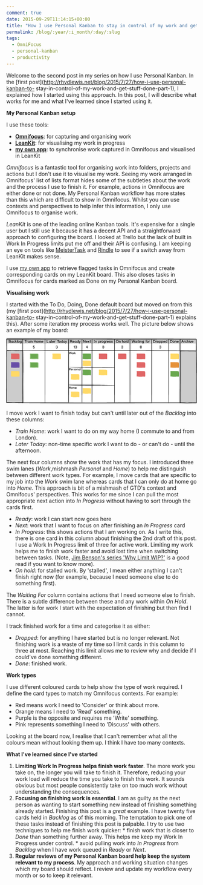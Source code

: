 ```yaml
---
comment: true
date: 2015-09-29T11:14:15+00:00
title: "How I use Personal Kanban to stay in control of my work and get stuff done (part 2)"
permalink: /blog/:year/:i_month/:day/:slug
tags:
  - OmniFocus
  - personal-kanban
  - productivity
---
```

Welcome to the second post in my series on how I use Personal Kanban. In the
[first post](http://rhydlewis.net/blog/2015/7/27/how-i-use-personal-kanban-to-
stay-in-control-of-my-work-and-get-stuff-done-part-1), I explained how I
started using this approach. In this post, I will describe what works for me
and what I've learned since I started using it.

**My Personal Kanban setup**

I use these tools:

  * **[Omnifocus](http://www.omnigroup.com/omnifocus)**: for capturing and organising work
  * **[LeanKit](http://www.leankit.com)**: for visualising my work in progress
  * **[my own app](https://github.com/rhydlewis/omnifocus-to-kanban)**: to synchronise work captured in Omnifocus and visualised in LeanKit

_Omnifocus_ is a fantastic tool for organising work into folders, projects and
actions but I don't use it to visualise my work. Seeing my work arranged in
Omnifocus' list of lists format hides some of the subtleties about the work
and the process I use to finish it. For example, actions in Omnifocus are
either done or not done. My Personal Kanban workflow has more states than this
which are difficult to show in Omnifocus. Whilst you can use contexts and
perspectives to help infer this information, I only use Omnifocus to organise
work.

_LeanKit_ is one of the leading online Kanban tools. It's expensive for a
single user but I still use it because it has a decent API and a
straightforward approach to configuring the board. I looked at Trello but the
lack of built in Work In Progress limits put me off and their API is
confusing. I am keeping an eye on tools like
[MeisterTask](https://www.meistertask.com) and [Rindle](https://rindle.com) to
see if a switch away from LeanKit makes sense.

I use [my own app](https://github.com/rhydlewis/omnifocus-to-kanban) to
retrieve flagged tasks in Omnifocus and create corresponding cards on my
LeanKit board. This also closes tasks in Omnifocus for cards marked as Done on
my Personal Kanban board.

**Visualising work**

I started with the To Do, Doing, Done default board but moved on from this (my
[first post](http://rhydlewis.net/blog/2015/7/27/how-i-use-personal-kanban-to-
stay-in-control-of-my-work-and-get-stuff-done-part-1) explains this). After
some iteration my process works well. The picture below shows an example of my
board:

![](/assets/1443525004235-img.png)

I move work I want to finish today but can't until later out of the _Backlog_
into these columns:

  * _Train Home_: work I want to do on my way home (I commute to and from London).
  * _Later Today_: non-time specific work I want to do - or can't do - until the afternoon.

The next four columns show the work that has my focus. I introduced three swim
lanes (_Work_,mishmash _Personal_ and _Home_) to help me distinguish between
different work types. For example, I move cards that are specific to my job
into the _Work_ swim lane whereas cards that I can only do at home go into
_Home_. This approach is bit of a mishmash of GTD's context and Omnifocus'
perspectives. This works for me since I can pull the most appropriate next
action into _In Progress_ without having to sort through the cards first.

  * _Ready_: work I can start now goes here
  * _Next_: work that I want to focus on after finishing an _In Progress_ card
  * _In Progress_: this shows actions that I am working on. As I write this, there is one card in this column about finishing the 2nd draft of this post. I use a Work In Progress limit of three for active work. Limiting my work helps me to finish work faster and avoid lost time when switching between tasks. (Note, [Jim Benson's series 'Why Limit WIP?'](http://www.personalkanban.com/pk/primers/why-limit-your-wip-a-pk-info-series/) is a good read if you want to know more).
  * _On hold_: for stalled work. By 'stalled', I mean either anything I can't finish right now (for example, because I need someone else to do something first).

The _Waiting For_ column contains actions that I need someone else to finish.
There is a subtle difference between these and any work within _On Hold_. The
latter is for work I start with the expectation of finishing but then find I
cannot.

I track finished work for a time and categorise it as either:

  * _Dropped_: for anything I have started but is no longer relevant. Not finishing work is a waste of my time so I limit cards in this column to three at most. Reaching this limit allows me to review why and decide if I could've done something different.
  * _Done_: finished work.

**Work types**

I use different coloured cards to help show the type of work required. I
define the card types to match my Omnifocus contexts. For example:

  * Red means work I need to 'Consider' or think about more.
  * Orange means I need to 'Read' something.
  * Purple is the opposite and requires me 'Write' something.
  * Pink represents something I need to 'Discuss' with others.

Looking at the board now, I realise that I can't remember what all the colours
mean without looking them up. I think I have too many contexts.

**What I've learned since I've started**

  1. **Limiting Work In Progress helps finish work faster**. The more work you take on, the longer you will take to finish it. Therefore, reducing your work load will reduce the time you take to finish this work. It sounds obvious but most people consistently take on too much work without understanding the consequences.
  2. **Focusing on finishing work is essential**. I am as guilty as the next person as wanting to start something new instead of finishing something already started. Finishing this post is a _great_ example. I have twenty five cards held in _Backlog_ as of this morning. The temptation to pick one of these tasks instead of finishing this post is palpable. I try to use two techniques to help me finish work quicker: 
    * finish work that is closer to _Done_ than something further away. This helps me keep my Work In Progress under control. 
    * avoid pulling work into _In Progress_ from _Backlog_ when I have work queued in _Ready_ or _Next_.
  3. **Regular reviews of my Personal Kanban board help keep the system relevant to my process**. My approach and working situation changes which my board should reflect. I review and update my workflow every month or so to keep it relevant.

